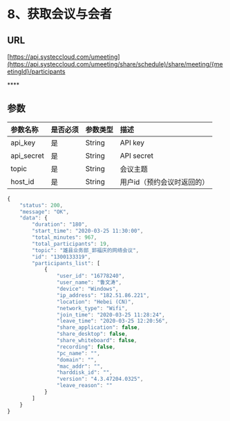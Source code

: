 # 8、获取会议与会者

## URL

[https://api.systeccloud.com/umeeting](https://api.systeccloud.com/umeeting/share/schedule)/share/meeting/{meetingId}/participants

\*\*\*\*

## **参**数

| 参数名称 | 是否必须 | 参数类型 | 描述 |
| :--- | :--- | :--- | :--- |
| api\_key | 是 | String | API key |
| api\_secret | 是 | String | API secret |
| topic | 是 | String | 会议主题 |
| host\_id | 是 | String | 用户id（预约会议时返回的） |



```javascript
{
    "status": 200,
    "message": "OK",
    "data": {
        "duration": "180",
        "start_time": "2020-03-25 11:30:00",
        "total_minutes": 967,
        "total_participants": 19,
        "topic": "雄县业务部_郭福庆的网络会议",
        "id": "1300133319",
        "participants_list": [
            {
                "user_id": "16778240",
                "user_name": "鲁文涛",
                "device": "Windows",
                "ip_address": "182.51.86.221",
                "location": "Hebei (CN)",
                "network_type": "Wifi",
                "join_time": "2020-03-25 11:28:24",
                "leave_time": "2020-03-25 12:20:56",
                "share_application": false,
                "share_desktop": false,
                "share_whiteboard": false,
                "recording": false,
                "pc_name": "",
                "domain": "",
                "mac_addr": "",
                "harddisk_id": "",
                "version": "4.3.47204.0325",
                "leave_reason": ""
            }
        ]
    }
}
```

